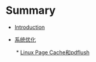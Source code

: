 # Summary

* [Introduction](README.md)

* [系统优化](systemoptimization/systemoptimization.md)

  ​	* [Linux Page Cache和pdflush](systemoptimization/pageCacheAndPdflush.md)

  
